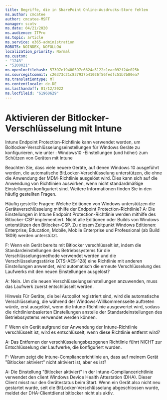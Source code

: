 ```yaml
---
title: Begriffe, die in SharePoint Online-Ausdrucks-Store fehlen
ms.author: cmcatee
author: cmcatee-MSFT
manager: scotv
ms.date: 04/21/2020
ms.audience: ITPro
ms.topic: article
ms.service: o365-administration
ROBOTS: NOINDEX, NOFOLLOW
localization_priority: Normal
ms.custom:
- "1243"
- "5200021"
ms.openlocfilehash: 57397e19400597c6624a5122c1eac092f24e025b
ms.sourcegitcommit: c26373c21c837937b41026f56fedfc51b7b80ea7
ms.translationtype: MT
ms.contentlocale: de-DE
ms.lasthandoff: 01/12/2022
ms.locfileid: "61960629"
---
```

# <a name="enabling-bitlocker-encryption-with-intune"></a>Aktivieren der Bitlocker-Verschlüsselung mit Intune

Intune Endpoint Protection-Richtlinie kann verwendet werden, um Boitlocker-Verschlüsselungseinstellungen für Windows Geräte zu konfigurieren, wie unter : Windows10 -Einstellungen (und höher) zum Schützen von Geräten mit Intune

Beachten Sie, dass viele neuere Geräte, auf denen Windows 10 ausgeführt werden, die automatische BitLocker-Verschlüsselung unterstützen, die ohne die Anwendung der MDM-Richtlinie ausgelöst wird. Dies kann sich auf die Anwendung von Richtlinien auswirken, wenn nicht standardmäßige Einstellungen konfiguriert sind. Weitere Informationen finden Sie in den häufig gestellten Fragen.


Häufig gestellte Fragen: Welche Editionen von Windows unterstützen die Geräteverschlüsselung mithilfe der Endpoint Protection-Richtlinie?
A: Die Einstellungen in Intune Endpoint Protection-Richtlinie werden mithilfe des Bitlocker-CSP implementiert.  Nicht alle Editionen oder Builds von Windows unterstützen den Bitlocker-CSP. Zu diesem Zeitpunkt Windows Editionen: Enterprise; Education, Mobile, Mobile Enterprise und Professional (ab Build 1809) werden unterstützt.




F: Wenn ein Gerät bereits mit Bitlocker verschlüsselt ist, indem die Standardeinstellungen des Betriebssystems für die Verschlüsselungsmethode verwendet werden und die Verschlüsselungsstärke (XTS-AES-128) eine Richtlinie mit anderen Einstellungen anwendet, wird automatisch die erneute Verschlüsselung des Laufwerks mit den neuen Einstellungen ausgelöst?

A: Nein. Um die neuen Verschlüsselungseinstellungen anzuwenden, muss das Laufwerk zuerst entschlüsselt werden.

Hinweis Für Geräte, die bei Autopilot registriert sind, wird die automatische Verschlüsselung, die während der Windows-Willkommensseite auftreten würde, erst ausgelöst, wenn die Intune-Richtlinie ausgewertet wird, sodass die richtlinienbasierten Einstellungen anstelle der Standardeinstellungen des Betriebssystems verwendet werden können.




F Wenn ein Gerät aufgrund der Anwendung der Intune-Richtlinie verschlüsselt ist, wird es entschlüsselt, wenn diese Richtlinie entfernt wird?

A: Das Entfernen der verschlüsselungsbezogenen Richtlinie führt NICHT zur Entschlüsselung der Laufwerke, die konfiguriert wurden.




F: Warum zeigt die Intune-Compliancerichtlinie an, dass auf meinem Gerät "Bitlocker aktiviert" nicht aktiviert ist, aber es ist?

A: Die Einstellung "Bitlocker aktiviert" in der Intune-Compliancerichtlinie verwendet den client Windows Device Health Attestation (DHA). Dieser Client misst nur den Gerätestatus beim Start. Wenn ein Gerät also nicht neu gestartet wurde, seit die BitLocker-Verschlüsselung abgeschlossen wurde, meldet der DHA-Clientdienst bitlocker nicht als aktiv.